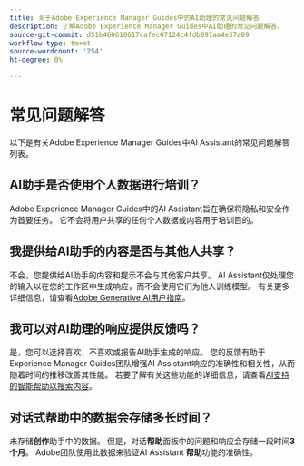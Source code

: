 ```yaml
---
title: 关于Adobe Experience Manager Guides中的AI助理的常见问题解答
description: 了解Adobe Experience Manager Guides中AI助理的常见问题解答。
source-git-commit: d51b460610617cafec07124c4fdb091aa4e37a09
workflow-type: tm+mt
source-wordcount: '254'
ht-degree: 0%

---
```



# 常见问题解答

以下是有关Adobe Experience Manager Guides中AI Assistant的常见问题解答列表。

## AI助手是否使用个人数据进行培训？

Adobe Experience Manager Guides中的AI Assistant旨在确保将隐私和安全作为首要任务。 它不会将用户共享的任何个人数据或内容用于培训目的。

## 我提供给AI助手的内容是否与其他人共享？

不会，您提供给AI助手的内容和提示不会与其他客户共享。 AI Assistant仅处理您的输入以在您的工作区中生成响应，而不会使用它们为他人训练模型。 有关更多详细信息，请查看[Adobe Generative AI用户指南](https://www.adobe.com/cn/legal/licenses-terms/adobe-dx-gen-ai-user-guidelines.html)。

## 我可以对AI助理的响应提供反馈吗？

是，您可以选择喜欢、不喜欢或报告AI助手生成的响应。 您的反馈有助于Experience Manager Guides团队增强AI Assistant响应的准确性和相关性，从而随着时间的推移改善其性能。 若要了解有关这些功能的详细信息，请查看[AI支持的智能帮助以搜索内容](./ai-based-smart-help.md)。

## 对话式帮助中的数据会存储多长时间？

未存储&#x200B;**创作**&#x200B;助手中的数据。 但是，对话&#x200B;**帮助**&#x200B;面板中的问题和响应会存储一段时间&#x200B;**3个月**。 Adobe团队使用此数据来验证AI Assistant **帮助**&#x200B;功能的准确性。




